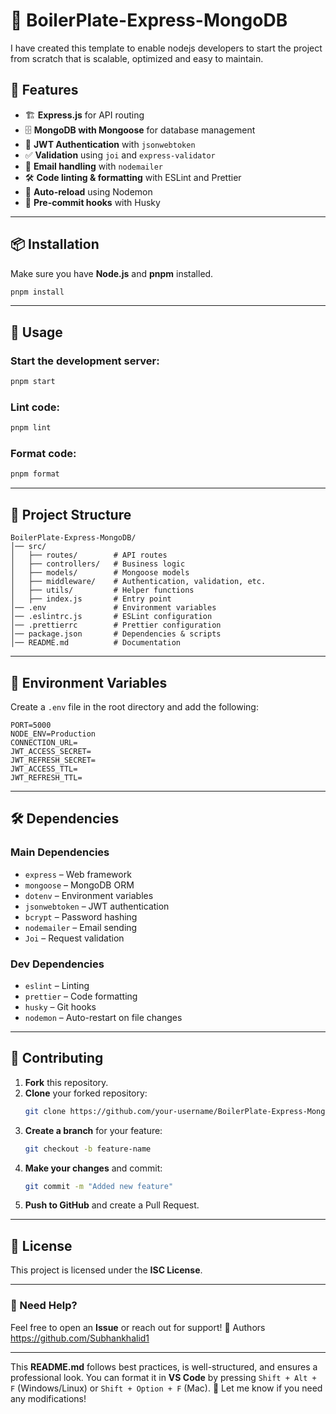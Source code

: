 # 🚀 BoilerPlate-Express-MongoDB

I have created this template to enable nodejs developers to start the project from scratch that is scalable, optimized and easy to maintain.

## 📌 Features

- 🏗 **Express.js** for API routing
- 🗄 **MongoDB with Mongoose** for database management
- 🔐 **JWT Authentication** with `jsonwebtoken`
- ✅ **Validation** using `joi` and `express-validator`
- 📩 **Email handling** with `nodemailer`
- 🛠 **Code linting & formatting** with ESLint and Prettier
- 🔄 **Auto-reload** using Nodemon
- 🔧 **Pre-commit hooks** with Husky

---

## 📦 Installation

Make sure you have **Node.js** and **pnpm** installed.

```sh
pnpm install
```

---

## 🚀 Usage

### Start the development server:

```sh
pnpm start
```

### Lint code:

```sh
pnpm lint
```

### Format code:

```sh
pnpm format
```

---

## 📂 Project Structure

```
BoilerPlate-Express-MongoDB/
│── src/
│   ├── routes/        # API routes
│   ├── controllers/   # Business logic
│   ├── models/        # Mongoose models
│   ├── middleware/    # Authentication, validation, etc.
│   ├── utils/         # Helper functions
│   ├── index.js       # Entry point
│── .env               # Environment variables
│── .eslintrc.js       # ESLint configuration
│── .prettierrc        # Prettier configuration
│── package.json       # Dependencies & scripts
│── README.md          # Documentation
```

---

## 🔑 Environment Variables

Create a `.env` file in the root directory and add the following:

```env
PORT=5000
NODE_ENV=Production
CONNECTION_URL=
JWT_ACCESS_SECRET=
JWT_REFRESH_SECRET=
JWT_ACCESS_TTL=
JWT_REFRESH_TTL=
```

---

## 🛠 Dependencies

### **Main Dependencies**

- `express` – Web framework
- `mongoose` – MongoDB ORM
- `dotenv` – Environment variables
- `jsonwebtoken` – JWT authentication
- `bcrypt` – Password hashing
- `nodemailer` – Email sending
- `Joi` – Request validation

### **Dev Dependencies**

- `eslint` – Linting
- `prettier` – Code formatting
- `husky` – Git hooks
- `nodemon` – Auto-restart on file changes

---

## 🤝 Contributing

1. **Fork** this repository.
2. **Clone** your forked repository:
   ```sh
   git clone https://github.com/your-username/BoilerPlate-Express-MongoDB.git
   ```
3. **Create a branch** for your feature:
   ```sh
   git checkout -b feature-name
   ```
4. **Make your changes** and commit:
   ```sh
   git commit -m "Added new feature"
   ```
5. **Push to GitHub** and create a Pull Request.

---

## 📜 License

This project is licensed under the **ISC License**.

---

### 📧 Need Help?

Feel free to open an **Issue** or reach out for support! 🚀
Authors
https://github.com/Subhankhalid1

---

This **README.md** follows best practices, is well-structured, and ensures a professional look. You can format it in **VS Code** by pressing `Shift + Alt + F` (Windows/Linux) or `Shift + Option + F` (Mac). 🚀 Let me know if you need any modifications!

